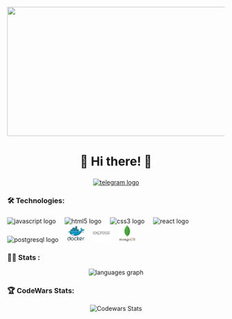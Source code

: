 <br clear="both">

<div align="center">
  <img height="300" width="600" src="https://media.giphy.com/media/v1.Y2lkPTc5MGI3NjExczBrOXBpcG84d3dlamluZDVtMTQzZGd6dTRxazR4N2hta3A4NnNtOCZlcD12MV9naWZzX3NlYXJjaCZjdD1n/UVHUzM00JWsDu/giphy.gif"  />
</div>

###

<h1 align="center">👋 Hi there! 👋</h1>

###

<div align="center">
  <a href="https://t.me/palady_02" target="_blank">
    <img src="https://img.shields.io/static/v1?message=Telegram&logo=telegram&label=&color=2CA5E0&logoColor=white&labelColor=&style=for-the-badge" height="25" alt="telegram logo"  />
  </a>
</div>

<!-- <div align="center"> -->
<!--   <img src=""  /> -->
<!-- </div> -->

###

<h3 align="left">🛠 Technologies:</h3>

###

<div align="left">
  <img src="https://cdn.jsdelivr.net/gh/devicons/devicon/icons/javascript/javascript-original.svg" height="40" alt="javascript logo"  />
  <img width="12" />
  <img src="https://cdn.jsdelivr.net/gh/devicons/devicon/icons/html5/html5-original.svg" height="40" alt="html5 logo"  />
  <img width="12" />
  <img src="https://cdn.jsdelivr.net/gh/devicons/devicon/icons/css3/css3-original.svg" height="40" alt="css3 logo"  />
  <img width="12" />
  <img src="https://cdn.jsdelivr.net/gh/devicons/devicon/icons/react/react-original.svg" height="40" alt="react logo"  />
  <img width="12" />
  <img src="https://skillicons.dev/icons?i=postgres" height="40" alt="postgresql logo"  />
  <img width="12" />
<!--   <a href="https://www.docker.com/" target="_blank">  -->
  <img src="https://raw.githubusercontent.com/devicons/devicon/master/icons/docker/docker-original-wordmark.svg" alt="docker" width="40" height="40"/>
  <img width="12" />
<!--   <a href="https://expressjs.com" target="_blank">  -->
  <img src="https://raw.githubusercontent.com/devicons/devicon/master/icons/express/express-original-wordmark.svg" alt="express" width="40" height="40"/>
  <img width="12" />
<!--   <a href="https://www.mongodb.com/" target="_blank">  -->
  <img src="https://raw.githubusercontent.com/devicons/devicon/master/icons/mongodb/mongodb-original-wordmark.svg" alt="mongodb" width="40" height="40"/>
</div>

###

###

<h3 align="left">👩‍💻 Stats :</h3>

<div align="center">
  <img src="https://github-readme-stats.vercel.app/api/top-langs/?username=palady56&locale=en&hide_title=false&layout=compact&card_width=320&langs_count=5&theme=dracula&hide_border=false&order=2" height="150" alt="languages graph"  />
</div>

###

<h3 align="left">🏆 CodeWars Stats:</h3>

<div align="center">
  <img src="https://www.codewars.com/users/Palady56/badges/large" alt="Codewars Stats">
</div>
<!-- https://github-readme-stats.vercel.app/api/top-langs/?username=palady56&locale=en&mode=daily&theme=dark&hide_border=false&border_radius=5&order=3 -->

 <!-- <div align="center"> -->
<!--   <img src="" height="150" alt="languages graph"  /> -->
<!-- </div> -->



